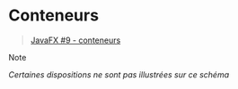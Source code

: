 # Conteneurs

> [JavaFX #9 - conteneurs](#)

> [!NOTE]
> _Certaines dispositions ne sont pas illustrées sur ce schéma_
